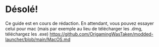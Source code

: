 # Désolé!

Ce guide est en cours de rédaction. En attendant, vous pouvez essayer celui pour mac (mais par exemple au lieu de télécharger les .dmg, téléchargez les .exe)
https://github.com/OrigamingWasTaken/modded-launcher/blob/main/MacOS.md
